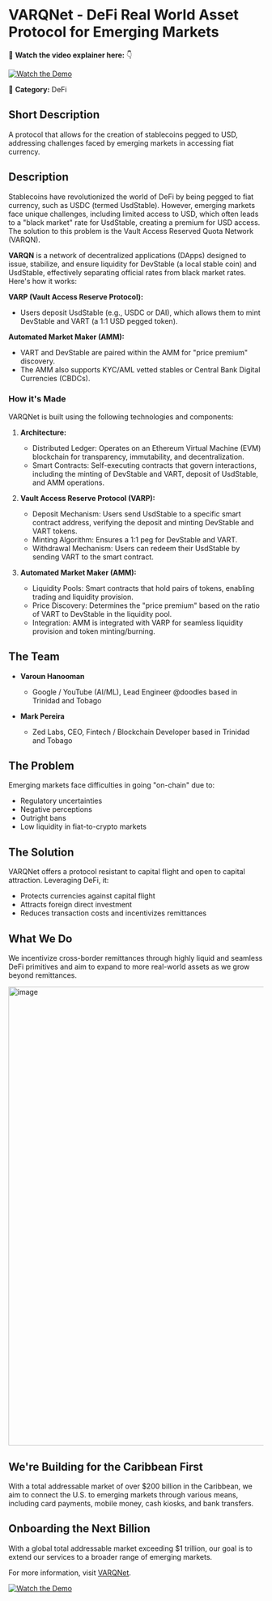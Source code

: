 # VARQNet - DeFi Real World Asset Protocol for Emerging Markets

🎥 **Watch the video explainer here:** 👇

[![Watch the Demo](https://img.youtube.com/vi/g77W6JcpifI/0.jpg)](https://www.youtube.com/watch?v=g77W6JcpifI&ab_channel=Varoun%27sVlogs)

🚰 **Category:** DeFi

## Short Description
A protocol that allows for the creation of stablecoins pegged to USD, addressing challenges faced by emerging markets in accessing fiat currency.

## Description
Stablecoins have revolutionized the world of DeFi by being pegged to fiat currency, such as USDC (termed UsdStable). However, emerging markets face unique challenges, including limited access to USD, which often leads to a "black market" rate for UsdStable, creating a premium for USD access. The solution to this problem is the Vault Access Reserved Quota Network (VARQN).

**VARQN** is a network of decentralized applications (DApps) designed to issue, stabilize, and ensure liquidity for DevStable (a local stable coin) and UsdStable, effectively separating official rates from black market rates. Here's how it works:

**VARP (Vault Access Reserve Protocol):**
- Users deposit UsdStable (e.g., USDC or DAI), which allows them to mint DevStable and VART (a 1:1 USD pegged token).

**Automated Market Maker (AMM):**
- VART and DevStable are paired within the AMM for "price premium" discovery.
- The AMM also supports KYC/AML vetted stables or Central Bank Digital Currencies (CBDCs).

### How it's Made
VARQNet is built using the following technologies and components:

1. **Architecture:**
   - Distributed Ledger: Operates on an Ethereum Virtual Machine (EVM) blockchain for transparency, immutability, and decentralization.
   - Smart Contracts: Self-executing contracts that govern interactions, including the minting of DevStable and VART, deposit of UsdStable, and AMM operations.

2. **Vault Access Reserve Protocol (VARP):**
   - Deposit Mechanism: Users send UsdStable to a specific smart contract address, verifying the deposit and minting DevStable and VART tokens.
   - Minting Algorithm: Ensures a 1:1 peg for DevStable and VART.
   - Withdrawal Mechanism: Users can redeem their UsdStable by sending VART to the smart contract.

3. **Automated Market Maker (AMM):**
   - Liquidity Pools: Smart contracts that hold pairs of tokens, enabling trading and liquidity provision.
   - Price Discovery: Determines the "price premium" based on the ratio of VART to DevStable in the liquidity pool.
   - Integration: AMM is integrated with VARP for seamless liquidity provision and token minting/burning.

## The Team
- **Varoun Hanooman**
  - Google / YouTube (AI/ML), Lead Engineer @doodles based in Trinidad and Tobago

- **Mark Pereira**
  - Zed Labs, CEO, Fintech / Blockchain Developer based in Trinidad and Tobago

## The Problem
Emerging markets face difficulties in going "on-chain" due to:
- Regulatory uncertainties
- Negative perceptions
- Outright bans
- Low liquidity in fiat-to-crypto markets

## The Solution
VARQNet offers a protocol resistant to capital flight and open to capital attraction. Leveraging DeFi, it:
- Protects currencies against capital flight
- Attracts foreign direct investment
- Reduces transaction costs and incentivizes remittances

## What We Do
We incentivize cross-border remittances through highly liquid and seamless DeFi primitives and aim to expand to more real-world assets as we grow beyond remittances.

<img width="907" alt="image" src="https://github.com/varounsvlogs/VARQNet/assets/77343605/214547e6-5396-4f2d-9ec1-cb63270c1757">

## We're Building for the Caribbean First
With a total addressable market of over $200 billion in the Caribbean, we aim to connect the U.S. to emerging markets through various means, including card payments, mobile money, cash kiosks, and bank transfers.

## Onboarding the Next Billion
With a global total addressable market exceeding $1 trillion, our goal is to extend our services to a broader range of emerging markets.

For more information, visit [VARQNet](https://varqnet-1.varounhanooman4.repl.co/).

[![Watch the Demo](https://img.youtube.com/vi/g77W6JcpifI/0.jpg)](https://www.youtube.com/watch?v=g77W6JcpifI&ab_channel=Varoun%27sVlogs)
